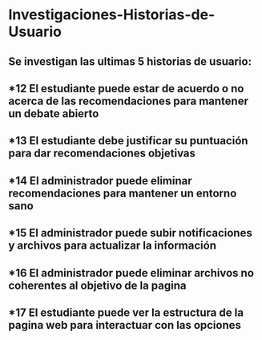 # Investigaciones-Historias-de-Usuario
Se investigan las ultimas 5 historias de usuario:
 --
 *12	El estudiante puede estar de acuerdo o no acerca de las recomendaciones para mantener un debate abierto 
 --
 *13	El estudiante debe justificar su puntuación para dar recomendaciones objetivas
 --
 *14	El administrador puede eliminar recomendaciones para mantener un entorno sano
 --
 *15	El administrador puede subir notificaciones y archivos para actualizar la información
 --
 *16	El administrador puede eliminar archivos no coherentes al objetivo de la pagina
 --
 *17	El estudiante puede ver la estructura de la pagina web para interactuar con las opciones
--
